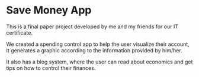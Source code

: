 # Save Money App

This is a final paper project developed by me and my friends for our IT certificate. 

We created a spending control app to help the user visualize their account, It generates a graphic according to the information provided by him/her.

It also has a blog system, where the user can read about economics and get tips on how to control their finances. 

